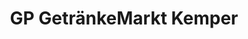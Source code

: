 ---
title: "GP GetränkeMarkt Kemper"
url: /klein-berssen/gp-getraenkemarkt-kemper/
shop: Getränke
---